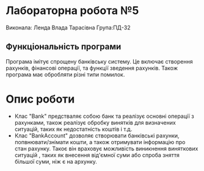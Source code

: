 # Лабораторна робота №5
Виконала: Ленда Влада Тарасівна 
Група:ПД-32
## Функціональність програми

Програма імітує спрощену банківську систему. 
Це включає створення рахунків, фінансові операції, та функції зведення рахунків.
Також програма має обробляти різні типи помилок.

# Опис роботи

- Клас "Bank" предстваляє собою банк та реалізує основні операції з рахунками, також реалізує обробку винятків для визначених ситуацій, таких як недостатність коштів і т.д.
- Клас "BankAccount" дозволяє створювати банківські рахунки, попвнювати/знімати кошти, а також отримувати інформацію про стан рахунку. Такоє він враховує можливість виникнення виняткових ситуацій , таких як внесення від'ємної суми або спроба зняття більшої суми, ніж є на архунку.
